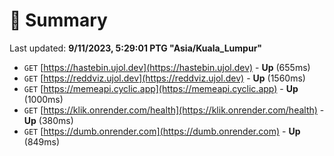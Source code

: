 # 📖 Summary
Last updated: **9/11/2023, 5:29:01 PTG "Asia/Kuala_Lumpur"**

- `GET` [https://hastebin.ujol.dev](https://hastebin.ujol.dev) - **Up** (655ms)
- `GET` [https://reddviz.ujol.dev](https://reddviz.ujol.dev) - **Up** (1560ms)
- `GET` [https://memeapi.cyclic.app](https://memeapi.cyclic.app) - **Up** (1000ms)
- `GET` [https://klik.onrender.com/health](https://klik.onrender.com/health) - **Up** (380ms)
- `GET` [https://dumb.onrender.com](https://dumb.onrender.com) - **Up** (849ms)
